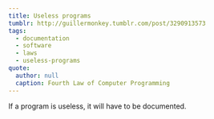 ```yaml
---
title: Useless programs
tumblr: http://guillermonkey.tumblr.com/post/3290913573
tags:
  - documentation
  - software
  - laws
  - useless-programs
quote:
  author: null
  caption: Fourth Law of Computer Programming
---
```


If a program is useless, it will have to be documented.
